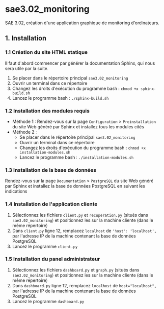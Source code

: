 # sae3.02_monitoring
SAE 3.02, création d'une application graphique de monitoring d'ordinateurs.

## 1. Installation

### 1.1 Création du site HTML statique

Il faut d'abord commencer par générer la documentation Sphinx, qui nous sera utile par la suite.

1. Se placer dans le répertoire principal `sae3.02_monitoring`
2. Ouvrir un terminal dans ce répertoire
3. Changez les droits d'exécution du programme bash : `chmod +x sphinx-build.sh`
4. Lancez le programme bash : `./sphinx-build.sh`

### 1.2 Installation des modules requis

- Méthode 1 : Rendez-vous sur la page `Configuration` > `Preinstallation` du site Web généré par Sphinx et installez tous les modules cités
- Méthode 2 :
    - Se placer dans le répertoire principal `sae3.02_monitoring`
    - Ouvrir un terminal dans ce répertoire
    - Changez les droits d'exécution du programme bash : `chmod +x installation-modules.sh`
    - Lancez le programme bash : `./installation-modules.sh` 

### 1.3 Installation de la base de données

Rendez-vous sur la page `Documentation` > `PostgreSQL` du site Web généré par Sphinx et installez la base de données PostgreSQL en suivant les indications

### 1.4 Installation de l'application cliente

1. Sélectionnez les fichiers `client.py` et `recuperation.py` (situés dans `sae3.02_monitoring`) et positionnez les sur la machine cliente (dans le même répertoire)
2. Dans `client.py` ligne 12, remplacez `localhost` de `'host': 'localhost',` par l'adresse IP de la machine contenant la base de données PostgreSQL
3. Lancez le programme `client.py`

### 1.5 Installation du panel administrateur

1. Sélectionnez les fichiers `dashboard.py` et `graph.py` (situés dans `sae3.02_monitoring`) et positionnez les sur la machine cliente (dans le même répertoire)
2. Dans `dashboard.py` ligne 12, remplacez `localhost` de `host="localhost",` par l'adresse IP de la machine contenant la base de données PostgreSQL
3. Lancez le programme `dashboard.py`